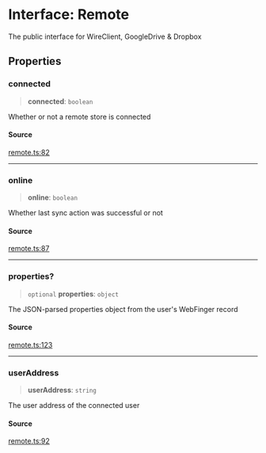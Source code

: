 # Interface: Remote

The public interface for WireClient, GoogleDrive & Dropbox

## Properties

### connected

> **connected**: `boolean`

Whether or not a remote store is connected

#### Source

[remote.ts:82](https://github.com/remotestorage/remotestorage.js/blob/65f5343823175e12058c01e23219a8cc9d34932b/src/remote.ts#L82)

***

### online

> **online**: `boolean`

Whether last sync action was successful or not

#### Source

[remote.ts:87](https://github.com/remotestorage/remotestorage.js/blob/65f5343823175e12058c01e23219a8cc9d34932b/src/remote.ts#L87)

***

### properties?

> `optional` **properties**: `object`

The JSON-parsed properties object from the user's WebFinger record

#### Source

[remote.ts:123](https://github.com/remotestorage/remotestorage.js/blob/65f5343823175e12058c01e23219a8cc9d34932b/src/remote.ts#L123)

***

### userAddress

> **userAddress**: `string`

The user address of the connected user

#### Source

[remote.ts:92](https://github.com/remotestorage/remotestorage.js/blob/65f5343823175e12058c01e23219a8cc9d34932b/src/remote.ts#L92)
